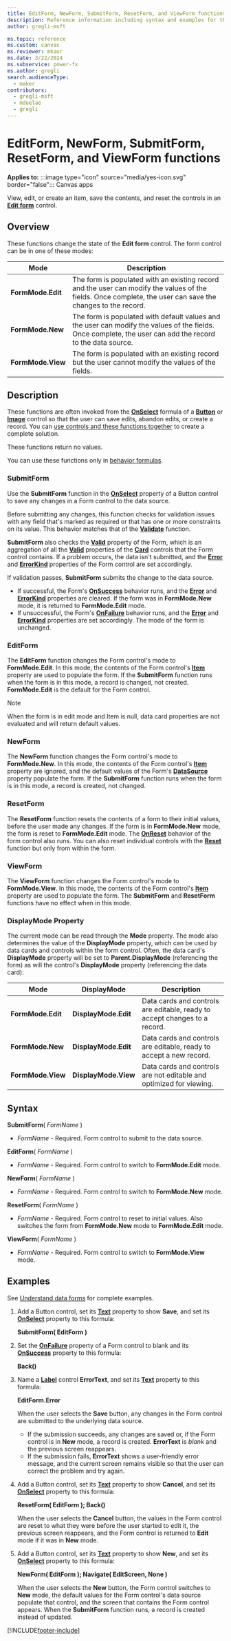```yaml
---
title: EditForm, NewForm, SubmitForm, ResetForm, and ViewForm functions
description: Reference information including syntax and examples for the EditForm, NewForm, SubmitForm, ResetForm, and ViewForm functions.
author: gregli-msft

ms.topic: reference
ms.custom: canvas
ms.reviewer: mkaur
ms.date: 3/22/2024
ms.subservice: power-fx
ms.author: gregli
search.audienceType:
  - maker
contributors:
  - gregli-msft
  - mduelae
  - gregli
---
```


# EditForm, NewForm, SubmitForm, ResetForm, and ViewForm functions

**Applies to:** :::image type="icon" source="media/yes-icon.svg" border="false"::: Canvas apps

View, edit, or create an item, save the contents, and reset the controls in an **[Edit form](/power-apps/maker/canvas-apps/controls/control-form-detail)** control.

## Overview

These functions change the state of the **Edit form** control. The form control can be in one of these modes:

| Mode              | Description                                                                                                                                                 |
| ----------------- | ----------------------------------------------------------------------------------------------------------------------------------------------------------- |
| **FormMode.Edit** | The form is populated with an existing record and the user can modify the values of the fields. Once complete, the user can save the changes to the record. |
| **FormMode.New**  | The form is populated with default values and the user can modify the values of the fields. Once complete, the user can add the record to the data source.  |
| **FormMode.View** | The form is populated with an existing record but the user cannot modify the values of the fields.                                                          |

## Description

These functions are often invoked from the **[OnSelect](/power-apps/maker/canvas-apps/controls/properties-core)** formula of a **[Button](/power-apps/maker/canvas-apps/controls/control-button)** or **[Image](/power-apps/maker/canvas-apps/controls/control-image)** control so that the user can save edits, abandon edits, or create a record. You can [use controls and these functions together](/power-apps/maker/canvas-apps/working-with-forms) to create a complete solution.

These functions return no values.

You can use these functions only in [behavior formulas](/power-apps/maker/canvas-apps/working-with-formulas-in-depth).

### SubmitForm

Use the **SubmitForm** function in the **[OnSelect](/power-apps/maker/canvas-apps/controls/properties-core)** property of a Button control to save any changes in a Form control to the data source.

Before submitting any changes, this function checks for validation issues with any field that's marked as required or that has one or more constraints on its value. This behavior matches that of the **[Validate](function-validate.md)** function.

**SubmitForm** also checks the **[Valid](/power-apps/maker/canvas-apps/controls/control-form-detail)** property of the Form, which is an aggregation of all the **[Valid](/power-apps/maker/canvas-apps/controls/control-card)** properties of the **[Card](/power-apps/maker/canvas-apps/controls/control-card)** controls that the Form control contains. If a problem occurs, the data isn't submitted, and the **[Error](/power-apps/maker/canvas-apps/controls/control-form-detail)** and **[ErrorKind](/power-apps/maker/canvas-apps/controls/control-form-detail)** properties of the Form control are set accordingly.

If validation passes, **SubmitForm** submits the change to the data source.

- If successful, the Form's **[OnSuccess](/power-apps/maker/canvas-apps/controls/control-form-detail)** behavior runs, and the **[Error](/power-apps/maker/canvas-apps/controls/control-form-detail)** and **[ErrorKind](/power-apps/maker/canvas-apps/controls/control-form-detail)** properties are cleared. If the form was in **FormMode.New** mode, it is returned to **FormMode.Edit** mode.
- If unsuccessful, the Form's **[OnFailure](/power-apps/maker/canvas-apps/controls/control-form-detail)** behavior runs, and the **[Error](/power-apps/maker/canvas-apps/controls/control-form-detail)** and **[ErrorKind](/power-apps/maker/canvas-apps/controls/control-form-detail)** properties are set accordingly. The mode of the form is unchanged.

### EditForm

The **EditForm** function changes the Form control's mode to **FormMode.Edit**. In this mode, the contents of the Form control's **[Item](/power-apps/maker/canvas-apps/controls/control-form-detail)** property are used to populate the form. If the **SubmitForm** function runs when the form is in this mode, a record is changed, not created. **FormMode.Edit** is the default for the Form control.

>[!NOTE]
> When the form is in edit mode and Item is null, data card properties are not evaluated and will return default values. 

### NewForm

The **NewForm** function changes the Form control's mode to **FormMode.New**. In this mode, the contents of the Form control's **[Item](/power-apps/maker/canvas-apps/controls/control-form-detail)** property are ignored, and the default values of the Form's **[DataSource](/power-apps/maker/canvas-apps/controls/control-form-detail)** property populate the form. If the **SubmitForm** function runs when the form is in this mode, a record is created, not changed.

### ResetForm

The **ResetForm** function resets the contents of a form to their initial values, before the user made any changes. If the form is in **FormMode.New** mode, the form is reset to **FormMode.Edit** mode. The **[OnReset](/power-apps/maker/canvas-apps/controls/control-form-detail)** behavior of the form control also runs. You can also reset individual controls with the **[Reset](function-reset.md)** function but only from within the form.

### ViewForm

The **ViewForm** function changes the Form control's mode to **FormMode.View**. In this mode, the contents of the Form control's **[Item](/power-apps/maker/canvas-apps/controls/control-form-detail)** property are used to populate the form. The **SubmitForm** and **ResetForm** functions have no effect when in this mode.

### DisplayMode Property

The current mode can be read through the **Mode** property. The mode also determines the value of the **DisplayMode** property, which can be used by data cards and controls within the form control. Often, the data card's **DisplayMode** property will be set to **Parent.DisplayMode** (referencing the form) as will the control's **DisplayMode** property (referencing the data card):

| Mode              | DisplayMode          | Description                                                                |
| ----------------- | -------------------- | -------------------------------------------------------------------------- |
| **FormMode.Edit** | **DisplayMode.Edit** | Data cards and controls are editable, ready to accept changes to a record. |
| **FormMode.New**  | **DisplayMode.Edit** | Data cards and controls are editable, ready to accept a new record.        |
| **FormMode.View** | **DisplayMode.View** | Data cards and controls are not editable and optimized for viewing.        |

## Syntax

**SubmitForm**( _FormName_ )

- _FormName_ - Required. Form control to submit to the data source.

**EditForm**( _FormName_ )

- _FormName_ - Required. Form control to switch to **FormMode.Edit** mode.

**NewForm**( _FormName_ )

- _FormName_ - Required. Form control to switch to **FormMode.New** mode.

**ResetForm**( _FormName_ )

- _FormName_ - Required. Form control to reset to initial values. Also switches the form from **FormMode.New** mode to **FormMode.Edit** mode.

**ViewForm**( _FormName_ )

- _FormName_ - Required. Form control to switch to **FormMode.View** mode.

## Examples

See [Understand data forms](/power-apps/maker/canvas-apps/working-with-forms) for complete examples.

1. Add a Button control, set its **[Text](/power-apps/maker/canvas-apps/controls/properties-core)** property to show **Save**, and set its **[OnSelect](/power-apps/maker/canvas-apps/controls/properties-core)** property to this formula:

   **SubmitForm( EditForm )**

2. Set the **[OnFailure](/power-apps/maker/canvas-apps/controls/control-form-detail)** property of a Form control to blank and its **[OnSuccess](/power-apps/maker/canvas-apps/controls/control-form-detail)** property to this formula:

   **Back()**

3. Name a **[Label](/power-apps/maker/canvas-apps/controls/control-text-box)** control **ErrorText**, and set its **[Text](/power-apps/maker/canvas-apps/controls/properties-core)** property to this formula:

   **EditForm.Error**

   When the user selects the **Save** button, any changes in the Form control are submitted to the underlying data source.

   - If the submission succeeds, any changes are saved or, if the Form control is in **New** mode, a record is created. **ErrorText** is _blank_ and the previous screen reappears.
   - If the submission fails, **ErrorText** shows a user-friendly error message, and the current screen remains visible so that the user can correct the problem and try again.

4. Add a Button control, set its **[Text](/power-apps/maker/canvas-apps/controls/properties-core)** property to show **Cancel**, and set its **[OnSelect](/power-apps/maker/canvas-apps/controls/properties-core)** property to this formula:

   **ResetForm( EditForm ); Back()**

   When the user selects the **Cancel** button, the values in the Form control are reset to what they were before the user started to edit it, the previous screen reappears, and the Form control is returned to **Edit** mode if it was in **New** mode.

5. Add a Button control, set its **[Text](/power-apps/maker/canvas-apps/controls/properties-core)** property to show **New**, and set its **[OnSelect](/power-apps/maker/canvas-apps/controls/properties-core)** property to this formula:

   **NewForm( EditForm ); Navigate( EditScreen, None )**

   When the user selects the **New** button, the Form control switches to **New** mode, the default values for the Form control's data source populate that control, and the screen that contains the Form control appears. When the **SubmitForm** function runs, a record is created instead of updated.

[!INCLUDE[footer-include](../../includes/footer-banner.md)]
